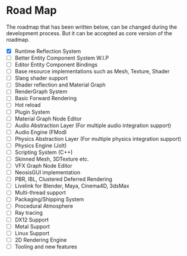 # Road Map

The roadmap that has been written below, can be changed during the development process. But it can be 
accepted as core version of the roadmap.

- [x] Runtime Reflection System
- [ ] Better Entity Component System W.I.P
- [ ] Editor Entity Component Bindings
- [ ] Base resource implementations such as Mesh, Texture, Shader
- [ ] Slang shader support
- [ ] Shader reflection and Material Graph
- [ ] RenderGraph System
- [ ] Basic Forward Rendering
- [ ] Hot reload
- [ ] Plugin System
- [ ] Material Graph Node Editor
- [ ] Audio Abstraction Layer (For multiple audio integration support)
- [ ] Audio Engine (FMod)
- [ ] Physics Abstraction Layer (For multiple physics integration support)
- [ ] Physics Engine (Jolt)
- [ ] Scripting System (C++)
- [ ] Skinned Mesh, 3DTexture etc.
- [ ] VFX Graph Node Editor
- [ ] NeosisGUI implementation
- [ ] PBR, IBL, Clustered Deferred Rendering
- [ ] Livelink for Blender, Maya, Cinema4D, 3dsMax
- [ ] Multi-thread support
- [ ] Packaging/Shipping System
- [ ] Procedural Atmosphere
- [ ] Ray tracing
- [ ] DX12 Support
- [ ] Metal Support
- [ ] Linux Support
- [ ] 2D Rendering Engine
- [ ] Tooling and new features
